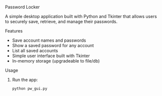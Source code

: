  Password Locker 

A simple desktop application built with Python and Tkinter that allows users to securely save, retrieve, and manage their passwords.

 Features

-  Save account names and passwords
-  Show a saved password for any account
-  List all saved accounts
-  Simple user interface built with Tkinter
- In-memory storage (upgradeable to file/db)

Usage

1. Run the app:
   ```bash
   python pw_gui.py
